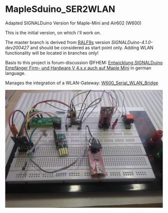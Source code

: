 # MapleSduino_SER2WLAN
Adapted SIGNALDuino Version for Maple-Mini and Air602 (W600)  


This is the initial version, on which i'll work on.

The master branch is derived from [RALF9s](https://github.com/Ralf9/SIGNALDuino/tree/dev-r41x_cc1101) version *SIGNALDuino-4.1.0-dev200427* and should be considered as start point only. Adding WLAN functionality will be located in branches only! 

Basis to this project is forum-discussion  @FHEM: [Entwicklung SIGNALDuino Empfänger Firm- und Hardware V 4.x.x auch auf Maple Mini](https://forum.fhem.de/index.php/topic,106278.0.html) 
in german language.

Manages the integration of a WLAN-Gateway: [W600_Serial_WLAN_Bridge](https://github.com/juergs/W600_Tcp_To_Serial_Bridge)


<img src="https://github.com/juergs/MapleSduino_SER2WLAN/blob/master/pictures/MapleSDuino_SerToWLAN.jpg" alt="breadboard-prototype" style="width:800px;"/>
